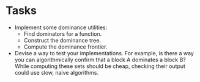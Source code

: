 # Tasks

- Implement some dominance utilities:
  - Find dominators for a function.
  - Construct the dominance tree.
  - Compute the dominance frontier.
- Devise a way to test your implementations. For example, is there a way you can algorithmically confirm that a block A dominates a block B? While computing these sets should be cheap, checking their output could use slow, naive algorithms.


